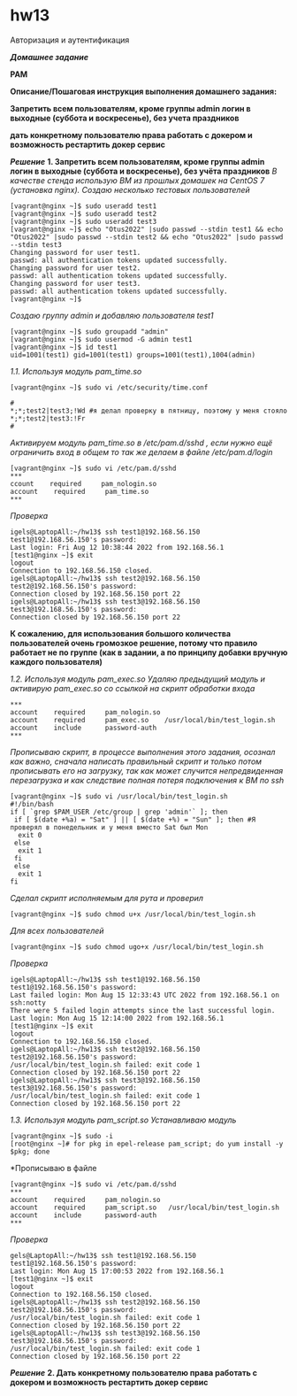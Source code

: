 # hw13
Авторизация и аутентификация

***Домашнее задание***

**PAM**

**Описание/Пошаговая инструкция выполнения домашнего задания:**

**Запретить всем пользователям, кроме группы admin логин в выходные (суббота и воскресенье), без учета праздников**

**дать конкретному пользователю права работать с докером и возможность рестартить докер сервис**

***Решение***
**1. Запретить всем пользователям, кроме группы admin логин в выходные (суббота и воскресенье), без учёта праздников**
*В качестве стенда использую ВМ из прошлых домашек на CentOS 7 (установка nginx).*
*Создаю несколько тестовых пользователей*
```
[vagrant@nginx ~]$ sudo useradd test1
[vagrant@nginx ~]$ sudo useradd test2
[vagrant@nginx ~]$ sudo useradd test3
[vagrant@nginx ~]$ echo "Otus2022" |sudo passwd --stdin test1 && echo "Otus2022" |sudo passwd --stdin test2 && echo "Otus2022" |sudo passwd --stdin test3   
Changing password for user test1.
passwd: all authentication tokens updated successfully.
Changing password for user test2.
passwd: all authentication tokens updated successfully.
Changing password for user test3.
passwd: all authentication tokens updated successfully.
[vagrant@nginx ~]$ 
```
*Создаю группу admin и добавляю пользователя test1*
```
[vagrant@nginx ~]$ sudo groupadd "admin"
[vagrant@nginx ~]$ sudo usermod -G admin test1
[vagrant@nginx ~]$ id test1
uid=1001(test1) gid=1001(test1) groups=1001(test1),1004(admin)
```
*1.1. Используя модуль pam_time.so*
```
[vagrant@nginx ~]$ sudo vi /etc/security/time.conf
```
```
#
*;*;test2|test3;!Wd #я делал проверку в пятницу, поэтому у меня стояло *;*;test2|test3:!Fr
#
```
*Активируем модуль pam_time.so в /etc/pam.d/sshd , если нужно ещё ограничить вход в общем то так же делаем в файле /etc/pam.d/login*
```
[vagrant@nginx ~]$ sudo vi /etc/pam.d/sshd 
***
ccount    required     pam_nologin.so
account    required     pam_time.so
***
```
*Проверка*
```
igels@LaptopAll:~/hw13$ ssh test1@192.168.56.150
test1@192.168.56.150's password: 
Last login: Fri Aug 12 10:38:44 2022 from 192.168.56.1
[test1@nginx ~]$ exit
logout
Connection to 192.168.56.150 closed.
igels@LaptopAll:~/hw13$ ssh test2@192.168.56.150
test2@192.168.56.150's password: 
Connection closed by 192.168.56.150 port 22
igels@LaptopAll:~/hw13$ ssh test3@192.168.56.150
test3@192.168.56.150's password: 
Connection closed by 192.168.56.150 port 22
```
**К сожалению, для использования большого количества пользователей очень громозкое решение, потому что правило работает не по группе (как в задании, а по принципу добавки вручную каждого пользователя)**

*1.2. Используя модуль pam_exec.so*
*Удаляю предыдущий модуль и активирую pam_exec.so со ссылкой на скрипт обработки входа*
```
***
account    required     pam_nologin.so
account    required     pam_exec.so    /usr/local/bin/test_login.sh
account    include      password-auth
***
```
*Прописываю скрипт, в процессе выполнения этого задания, осознал как важно, сначала написать правильный скрипт и только потом прописывать его на загрузку, так как может случится непредвиденная перезагрузка и как следствие полная потеря подключения к ВМ по ssh*
```
[vagrant@nginx ~]$ sudo vi /usr/local/bin/test_login.sh
#!/bin/bash
if [ `grep $PAM_USER /etc/group | grep 'admin'` ]; then
 if [ $(date +%a) = "Sat" ] || [ $(date +%) = "Sun" ]; then #Я проверял в понедельник и у меня вместо Sat был Mon
  exit 0
 else
  exit 1
 fi
 else
  exit 1
fi
```
*Сделал скрипт исполняемым для рута и проверил*
```
[vagrant@nginx ~]$ sudo chmod u+x /usr/local/bin/test_login.sh
```
*Для всех пользователей*
```
[vagrant@nginx ~]$ sudo chmod ugo+x /usr/local/bin/test_login.sh
```
*Проверка*
```
igels@LaptopAll:~/hw13$ ssh test1@192.168.56.150
test1@192.168.56.150's password: 
Last failed login: Mon Aug 15 12:33:43 UTC 2022 from 192.168.56.1 on ssh:notty
There were 5 failed login attempts since the last successful login.
Last login: Mon Aug 15 12:14:00 2022 from 192.168.56.1
[test1@nginx ~]$ exit
logout
Connection to 192.168.56.150 closed.
igels@LaptopAll:~/hw13$ ssh test2@192.168.56.150
test2@192.168.56.150's password: 
/usr/local/bin/test_login.sh failed: exit code 1
Connection closed by 192.168.56.150 port 22
igels@LaptopAll:~/hw13$ ssh test3@192.168.56.150
test3@192.168.56.150's password: 
/usr/local/bin/test_login.sh failed: exit code 1
Connection closed by 192.168.56.150 port 22
```
*1.3. Используя модуль pam_script.so*
*Устанавливаю модуль*
```
[vagrant@nginx ~]$ sudo -i
[root@nginx ~]# for pkg in epel-release pam_script; do yum install -y $pkg; done
```
*Прописываю в файле 
```
[vagrant@nginx ~]$ sudo vi /etc/pam.d/sshd 
***
account    required     pam_nologin.so
account    required     pam_script.so   /usr/local/bin/test_login.sh
account    include      password-auth
***
```
*Проверка*
```
gels@LaptopAll:~/hw13$ ssh test1@192.168.56.150
test1@192.168.56.150's password: 
Last login: Mon Aug 15 17:00:53 2022 from 192.168.56.1
[test1@nginx ~]$ exit
logout
Connection to 192.168.56.150 closed.
igels@LaptopAll:~/hw13$ ssh test2@192.168.56.150
test2@192.168.56.150's password: 
/usr/local/bin/test_login.sh failed: exit code 1
Connection closed by 192.168.56.150 port 22
igels@LaptopAll:~/hw13$ ssh test3@192.168.56.150
test3@192.168.56.150's password: 
/usr/local/bin/test_login.sh failed: exit code 1
Connection closed by 192.168.56.150 port 22
```

***Решение***
**2. Дать конкретному пользователю права работать с докером и возможность рестартить докер сервис**
